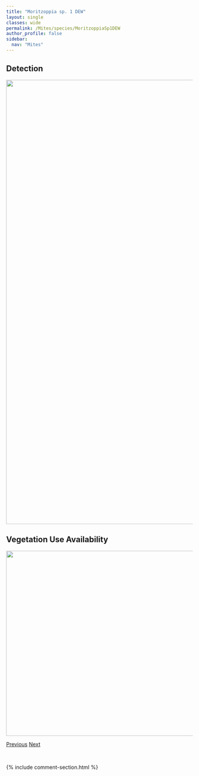 ```yaml
---
title: "Moritzoppia sp. 1 DEW"
layout: single
classes: wide
permalink: /Mites/species/MoritzoppiaSp1DEW
author_profile: false
sidebar:
  nav: "Mites"
---
```


<h2>Detection</h2>

<a href="https://drive.google.com/uc?export=view&id=1R2Qrmq1PNXSQUE4EdZ8Js-R6EMMrJISq">
<img src="https://drive.google.com/uc?export=view&id=1R2Qrmq1PNXSQUE4EdZ8Js-R6EMMrJISq" height = "1200" width = "800">
</a>


<h2>Vegetation Use Availability</h2>

<a href="https://drive.google.com/uc?export=view&id=1fWkQ0oY55uqaUedxXOYVCzXL730WiH6w">
<img src="https://drive.google.com/uc?export=view&id=1fWkQ0oY55uqaUedxXOYVCzXL730WiH6w" height = "500" width = "1000">
</a>


<a href="/DevelopmentWebsite/Mites/species/MesotritiaNuda" class="pagination--pager" title="Mesotritia nuda">Previous</a> <a href="/DevelopmentWebsite/Mites/species/MucronothrusNasalis" class="pagination--pager" title="Mucronothrus nasalis">Next</a>

<p>&nbsp;</p>

{% include comment-section.html %}
